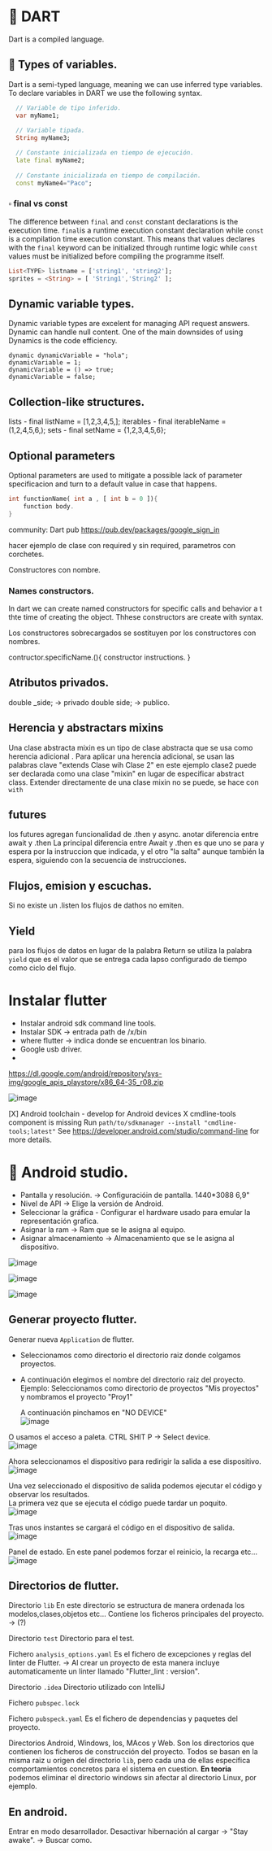 # :pushpin: DART
Dart is a compiled language.


## :small_blue_diamond: Types of variables.
Dart is a semi-typed language, meaning we can use inferred type variables. To declare variables in DART we use the following syntax.

```dart
  // Variable de tipo inferido.
  var myName1;
  
  // Variable tipada.
  String myName3;

  // Constante inicializada en tiempo de ejecución.  
  late final myName2;
    
  // Constante inicializada en tiempo de compilación.
  const myName4="Paco";
```

### :white_small_square: final vs const
The difference between `final` and `const` constant declarations is the execution time. 
`final`is a runtime execution constant declaration while `const` is a compilation time execution constant. This means that values declares with the `final` keyword can be initialized through runtime logic while `const` values must be initialized before compiling the programme itself.

```dart
List<TYPE> listname = ['string1', 'string2'];
sprites = <String> = [ 'String1','String2' ];
```



## Dynamic variable types.
Dynamic variable types are excelent for managing API request answers. Dynamic can handle null content. One of the main downsides of using Dynamics is the code efficiency.

    dynamic dynamicVariable = "hola";
    dynamicVariable = 1;
    dynamicVariable = () => true;
    dynamicVariable = false;


## Collection-like structures.
lists - final listName = [1,2,3,4,5,];
iterables - final iterableName = (1,2,4,5,6,);
sets - final setName = {1,2,3,4,5,6};

## Optional parameters
Optional parameters are used to mitigate a possible lack of parameter specificacion and turn to a default value in case that happens.
```dart
int functionName( int a , [ int b = 0 ]){
    function body.
}
```



community: 
Dart pub
https://pub.dev/packages/google_sign_in

hacer ejemplo de clase con required y sin required, parametros con corchetes.


Constructores con nombre.

### Names constructors.
In dart we can create named constructors for specific calls and behavior a t thte time of creating the object.
Thhese constructors are create with syntax.

Los constructores sobrecargados se sostituyen por los constructores con nombres.

contructor.specificName.(){
constructor instructions.
}



## Atributos privados.
double _side; -> privado
double side; -> publico.

## Herencia y abstractars mixins
Una clase abstracta mixin es un tipo de clase abstracta que se usa como herencia adicional .
Para aplicar una herencia adicional, se usan las palabras clave "extends Clase wih Clase 2"
en este ejemplo clase2 puede ser declarada como una clase "mixin" en lugar de especificar abstract class.
Extender directamente de una clase mixin no se puede, se hace con `with`


## futures
los futures agregan funcionalidad de .then y async.
anotar diferencia entre await y .then
La principal diferencia entre Await  y .then  es que uno se para y espera por la instruccion que indicada, y el otro "la salta" aunque también la espera, siguiendo con la secuencia de instrucciones.

## Flujos, emision y escuchas.
Si no existe un .listen los flujos de dathos no emiten.

## Yield
para los flujos de datos en lugar de la palabra Return se utiliza la palabra `yield` que es el valor que se entrega cada lapso configurado de tiempo como ciclo del flujo.

# Instalar flutter
- Instalar android sdk command line tools.
- Instalar SDK -> entrada path de /x/bin
- where flutter -> indica donde se encuentran los binario.
- Google usb driver.
- 
https://dl.google.com/android/repository/sys-img/google_apis_playstore/x86_64-35_r08.zip

![image](https://github.com/user-attachments/assets/f8b23c11-f0c3-4277-a224-e23aefe5200e)

[X] Android toolchain - develop for Android devices
    X cmdline-tools component is missing
      Run `path/to/sdkmanager --install "cmdline-tools;latest"`
      See https://developer.android.com/studio/command-line for more details.




# 📌 Android studio.
- Pantalla y resolución. -> Configuracióin de pantalla. 1440*3088 6,9"
- Nivel de API -> Elige la versión de Android.
- Seleccionar la gráfica - Configurar el hardware usado para emular la representación grafica.
- Asignar la ram -> Ram que se le asigna al equipo. 
- Asignar almacenamiento -> Almacenamiento que se le asigna al dispositivo.

![image](https://github.com/user-attachments/assets/107cd511-1128-4391-8bcf-e4d5cedf3ac5)

![image](https://github.com/user-attachments/assets/cf341e67-70be-4d91-a51f-b61b6bc8c1fa)

![image](https://github.com/user-attachments/assets/4c9be88f-0216-4e7e-ba84-9aa4a44546e9)


## Generar proyecto flutter.
Generar nueva `Application` de flutter.
- Seleccionamos como directorio el directorio raiz donde colgamos proyectos. 
- A continuación elegimos el nombre del directorio raiz del proyecto.
Ejemplo: Seleccionamos como directorio de proyectos "Mis proyectos" y nombramos el proyecto "Proy1"
   
  A continuación pinchamos en "NO DEVICE"   
  ![image](https://github.com/user-attachments/assets/2a4a1808-7746-4a22-9419-2f8c573a9fe3)
   
O usamos el acceso a paleta. CTRL SHIT P -> Select device.   
![image](https://github.com/user-attachments/assets/ade394af-fe92-4ee6-999b-df81c4f2c800)
   
Ahora seleccionamos el dispositivo para redirigir la salida a ese dispositivo.   
![image](https://github.com/user-attachments/assets/2c21cd50-5d71-485c-8ffd-7196c25761e3)

Una vez seleccionado el dispositivo de salida podemos ejecutar el código y observar los resultados.   
La primera vez que se ejecuta el código puede tardar un poquito.   
![image](https://github.com/user-attachments/assets/9f1b8292-70b1-4bc5-a3dc-611706a5f85a)
   
Tras unos instantes se cargará el código en el dispositivo de salida.    
![image](https://github.com/user-attachments/assets/f2c9c040-a800-4700-aa05-66edbd933b1e)

Panel de estado. 
En este panel podemos forzar el reinicio, la recarga etc...
![image](https://github.com/user-attachments/assets/0f8f6795-3538-43cd-89af-1cef17cf0c34)


## Directorios de flutter.
Directorio `lib`
En este directorio se estructura de manera ordenada los modelos,clases,objetos etc... Contiene los ficheros principales del proyecto. -> (?)

Directorio `test`
Directorio para el test.

Fichero `analysis_options.yaml`
Es el fichero de excepciones y reglas del linter de Flutter. -> Al crear un proyecto de esta manera incluye automaticamente un linter llamado "Flutter_lint : version".

Directorio `.idea`
Directorio utilizado con IntelliJ

Fichero `pubspec.lock`


Fichero `pubspeck.yaml`
Es el fichero de dependencias y paquetes del proyecto.

Directorios Android, Windows, Ios, MAcos y Web.
Son los directorios que contienen los ficheros de construcción del proyecto. Todos se basan en la misma raiz u origen del directorio `lib`, pero cada una de ellas especifica comportamientos concretos para el sistema en cuestion. **En teoria** podemos eliminar el directorio windows sin afectar al directorio Linux, por ejemplo.



## En android.
Entrar en modo desarrollador.
Desactivar hibernación al cargar -> "Stay awake".
-> Buscar como.







